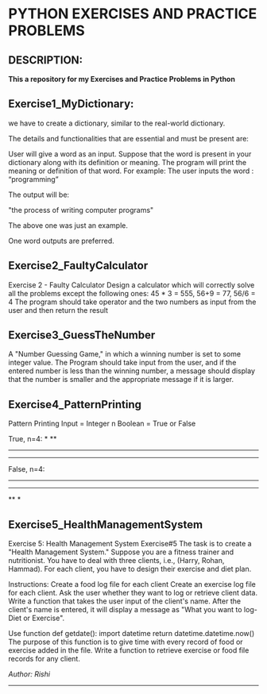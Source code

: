 # PYTHON EXERCISES AND PRACTICE PROBLEMS

## DESCRIPTION:


__This a repository for my Exercises and Practice Problems in Python__

## Exercise1_MyDictionary:
we have to create a dictionary, similar to the real-world dictionary.

The details and functionalities that are essential and must be present are:

User will give a word as an input. Suppose that the word is present in your dictionary along with its definition or meaning.
The program will print the meaning or definition of that word.
For example:
The user inputs the word : “programming”

The output will be:

 "the process of writing computer programs"

The above one was just an example.

One word outputs are preferred.

## Exercise2_FaultyCalculator
Exercise 2 - Faulty Calculator
Design a calculator which will correctly solve all the problems except
the following ones:
45 * 3 = 555, 56+9 = 77, 56/6 = 4
The program should take operator and the two numbers as input from the user and then return the result

## Exercise3_GuessTheNumber
A "Number Guessing Game," in which a winning number is set to some integer value. 
The Program should take input from the user,
and if the entered number is less than the winning number, a message should display that the number is smaller and the appropriate message if it is larger.

## Exercise4_PatternPrinting
Pattern Printing
Input = Integer n
Boolean = True or False

True, n=4:
*
**
***
****

False, n=4:
****
***
**
*

## Exercise5_HealthManagementSystem
Exercise 5: Health Management System
Exercise#5
The task is to create a "Health Management System." Suppose you are a fitness trainer and nutritionist. You have to deal
 with three clients, i.e., (Harry, Rohan, Hammad). For each client, you have to design their exercise and diet plan.

Instructions:
Create a food log file for each client
Create an exercise log file for each client.
Ask the user whether they want to log or retrieve client data.
Write a function that takes the user input of the client's name. After the client's name is entered, it will display a
message as "What you want to log- Diet or Exercise".

Use function
def getdate():
           import datetime
           return datetime.datetime.now()
The purpose of this function is to give time with every record of food or exercise added in the file.
Write a function to retrieve exercise or food file records for any client.


_Author: Rishi_

***